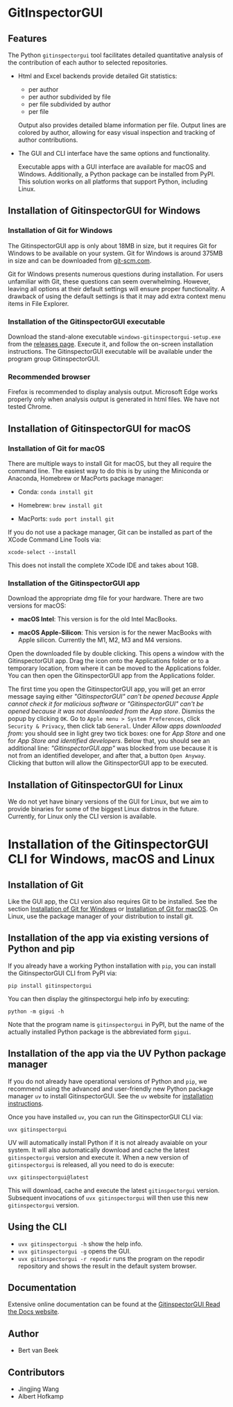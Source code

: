 # GitInspectorGUI

## Features

The Python `gitinspectorgui` tool facilitates detailed quantitative analysis
of the contribution of each author to selected repositories.

-   Html and Excel backends provide detailed Git statistics:

    -   per author
    -   per author subdivided by file
    -   per file subdivided by author
    -   per file

    Output also provides detailed blame information per file. Output lines are
    colored by author, allowing for easy visual inspection and tracking of
    author contributions.

-   The GUI and CLI interface have the same options and functionality.

    Executable apps with a GUI interface are available for macOS and Windows.
    Additionally, a Python package can be installed from PyPI. This solution
    works on all platforms that support Python, including Linux.

## Installation of GitinspectorGUI for Windows

### Installation of Git for Windows

The GitinspectorGUI app is only about 18MB in size, but it requires Git for
Windows to be available on your system. Git for Windows is around 375MB in
size and can be downloaded from
[git-scm.com](https://git-scm.com/downloads/win).

Git for Windows presents numerous questions during installation. For users
unfamiliar with Git, these questions can seem overwhelming. However, leaving
all options at their default settings will ensure proper functionality. A
drawback of using the default settings is that it may add extra context menu
items in File Explorer.

### Installation of the GitinspectorGUI executable

Download the stand-alone executable `windows-gitinspectorgui-setup.exe` from the
[releases page](https://github.com/davbeek/gitinspectorgui/releases). Execute
it, and follow the on-screen installation instructions. The GitinspectorGUI
executable will be available under the program group GitinspectorGUI.

### Recommended browser

Firefox is recommended to display analysis output. Microsoft Edge works properly
only when analysis output is generated in html files. We have not tested Chrome.

## Installation of GitinspectorGUI for macOS

### Installation of Git for macOS

There are multiple ways to install Git for macOS, but they all require the
command line. The easiest way to do this is by using the Miniconda or Anaconda,
Homebrew or MacPorts package manager:

-   Conda:
    `conda install git`

-   Homebrew:
    `brew install git`

-   MacPorts:
    `sudo port install git`

If you do not use a package manager, Git can be installed as part of the XCode
Command Line Tools via:

`xcode-select --install`

This does not install the complete XCode IDE and takes about 1GB.

### Installation of the GitinspectorGUI app

Download the appropriate dmg file for your hardware. There are two versions for
macOS:

-   **macOS Intel**: This version is for the old Intel MacBooks.

-   **macOS Apple-Silicon**: This version is for the newer MacBooks with Apple
    silicon. Currently the M1, M2, M3 and M4 versions.

Open the downloaded file by double clicking. This opens a window with the
GitinspectorGUI app. Drag the icon onto the Applications folder or to a
temporary location, from where it can be moved to the Applications folder. You
can then open the GitinspectorGUI app from the Applications folder.

The first time you open the GitinspectorGUI app, you will get an error message
saying either _"GitinspectorGUI" can't be opened because Apple cannot check it
for malicious software_ or _"GitinspectorGUI" can't be opened because it was not
downloaded from the App store_. Dismiss the popup by clicking `OK`. Go to `Apple
menu > System Preferences`, click `Security & Privacy`, then click tab
`General`. Under _Allow apps downloaded from:_ you should see in light grey two
tick boxes: one for _App Store_ and one for _App Store and identified
developers_. Below that, you should see an additional line:
_"GitinspectorGUI.app"_ was blocked from use because it is not from an
identified developer, and after that, a button `Open Anyway`. Clicking that
button will allow the GitinspectorGUI app to be executed.

## Installation of GitinspectorGUI for Linux

We do not yet have binary versions of the GUI for Linux, but we aim to provide
binaries for some of the biggest Linux distros in the future. Currently, for
Linux only the CLI version is available.

# Installation of the GitinspectorGUI CLI for Windows, macOS and Linux

## Installation of Git

Like the GUI app, the CLI version also requires Git to be installed. See the
section [Installation of Git for Windows](#installation-of-git-for-windows) or
[Installation of Git for macOS](#installation-of-git-for-macos). On Linux, use
the package manager of your distribution to install git.

## Installation of the app via existing versions of Python and pip

If you already have a working Python installation with `pip`, you can install
the GitinspectorGUI CLI from PyPI via:

`pip install gitinspectorgui`

You can then display the gitinspectorgui help info by executing:

`python -m gigui -h`

Note that the program name is `gitinspectorgui` in PyPI, but the name of the
actually installed Python package is the abbreviated form `gigui`.

## Installation of the app via the UV Python package manager

If you do not already have operational versions of Python and `pip`, we
recommend using the advanced and user-friendly new Python package manager `uv`
to install GitinspectorGUI. See the `uv` website for [installation
instructions](https://docs.astral.sh/uv/getting-started/installation/).

Once you have installed `uv`, you can run the GitinspectorGUI CLI via:

`uvx gitinspectorgui`

UV will automatically install Python if it is not already avaiable on your
system. It will also automatically download and cache
the latest `gitinspectorgui` version and execute it. When a new version of
`gitinspectorgui` is released, all you need to do is execute:

`uvx gitinspectorgui@latest`

This will download, cache and execute the latest `gitinspectorgui` version.
Subsequent invocations of `uvx gitinspectorgui` will then use this new
`gitinspectorgui` version.

## Using the CLI

-   `uvx gitinspectorgui -h` show the help info.
-   `uvx gitinspectorgui -g` opens the GUI.
-   `uvx gitinspectorgui -r repodir` runs the program on the repodir repository
    and shows the result in the default system browser.

## Documentation

Extensive online documentation can be found at the [GitinspectorGUI Read the
Docs website](https://gitinspectorgui.readthedocs.io/en/latest/index.html).

## Author

-   Bert van Beek

## Contributors

-   Jingjing Wang
-   Albert Hofkamp
